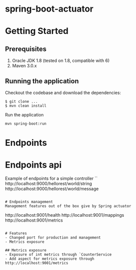 spring-boot-actuator
===================

# Getting Started

## Prerequisites

1. Oracle JDK 1.8 (tested on 1.8, compatible with 6)
2. Maven 3.0.x

## Running the application

Checkout the codebase and download the dependencies:

```
$ git clone ...
$ mvn clean install
```
Run the application 
```
mvn spring-boot:run
``` 

# Endpoints

# Endpoints api
Example of endpoints for a simple controller
``
http://localhost:9000/hellorest/world/string
http://localhost:9000/hellorest/world/message
```

# Endpoints management
Management features out of the box give by Spring actuator
```
http://localhost:9001/health
http://localhost:9001/mappings
http://localhost:9001/metrics
```

# Features
- Changed port for production and management
- Metrics exposure

## Metrics exposure
- Exposure of int metrics through `CounterService
- Add aspect for metrics exposure through http://localhost:9001/metrics



